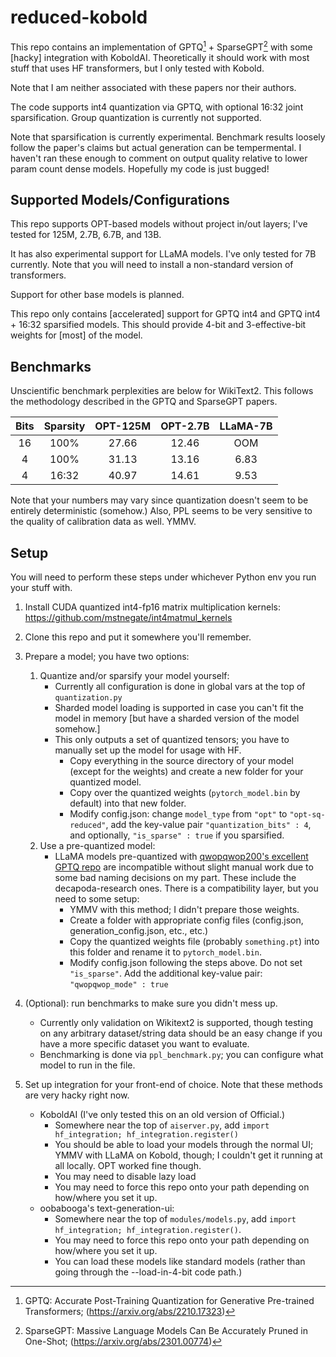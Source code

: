 # reduced-kobold

This repo contains an implementation of GPTQ[^1] + SparseGPT[^2] with some [hacky] integration with KoboldAI. Theoretically it should work with most stuff that uses HF transformers, but I only tested with Kobold.

Note that I am neither associated with these papers nor their authors.

The code supports int4 quantization via GPTQ, with optional 16:32 joint sparsification. Group quantization is currently not supported.

Note that sparsification is currently experimental. Benchmark results loosely follow the paper's claims but actual generation can be tempermental. I haven't ran these enough to comment on output quality relative to lower param count dense models. Hopefully my code is just bugged!

## Supported Models/Configurations

This repo supports OPT-based models without project in/out layers; I've tested for 125M, 2.7B, 6.7B, and 13B.

It has also experimental support for LLaMA models. I've only tested for 7B currently. Note that you will need to install a non-standard version of transformers.

Support for other base models is planned.

This repo only contains [accelerated] support for GPTQ int4 and GPTQ int4 + 16:32 sparsified models. This should provide 4-bit and 3-effective-bit weights for [most] of the model.

## Benchmarks

Unscientific benchmark perplexities are below for WikiText2. This follows the methodology described in the GPTQ and SparseGPT papers.

| Bits | Sparsity | OPT-125M | OPT-2.7B | LLaMA-7B |
| :--: | :------: | :------: | :------: | :------: |
|  16  |   100%   |   27.66  |   12.46  |    OOM   |
|   4  |   100%   |   31.13  |   13.16  |   6.83   |
|   4  |  16:32   |   40.97  |   14.61  |   9.53   |

Note that your numbers may vary since quantization doesn't seem to be entirely deterministic (somehow.) Also, PPL seems to be very sensitive to the quality of calibration data as well. YMMV.

## Setup

You will need to perform these steps under whichever Python env you run your stuff with.

1. Install CUDA quantized int4-fp16 matrix multiplication kernels: https://github.com/mstnegate/int4matmul_kernels

2. Clone this repo and put it somewhere you'll remember.

3. Prepare a model; you have two options:
    1. Quantize and/or sparsify your model yourself:
        - Currently all configuration is done in global vars at the top of `quantization.py`
        - Sharded model loading is supported in case you can't fit the model in memory [but have a sharded version of the model somehow.]
        - This only outputs a set of quantized tensors; you have to manually set up the model for usage with HF.
            - Copy everything in the source directory of your model (except for the weights) and create a new folder for your quantized model.
            - Copy over the quantized weights (`pytorch_model.bin` by default) into that new folder.
            - Modify config.json: change `model_type` from `"opt"` to `"opt-sq-reduced"`, add the key-value pair `"quantization_bits" : 4`, and optionally, `"is_sparse" : true` if you sparsified.
    2. Use a pre-quantized model:
        - LLaMA models pre-quantized with [qwopqwop200's excellent GPTQ repo](https://github.com/qwopqwop200/GPTQ-for-LLaMa) are incompatible without slight manual work due to some bad naming decisions on my part. These include the decapoda-research ones. There is a compatibility layer, but you need to some setup:
            - YMMV with this method; I didn't prepare those weights.
            - Create a folder with appropriate config files (config.json, generation_config.json, etc., etc.)
            - Copy the quantized weights file (probably `something.pt`) into this folder and rename it to `pytorch_model.bin`.
            - Modify config.json following the steps above. Do not set `"is_sparse"`. Add the additional key-value pair: `"qwopqwop_mode" : true`

4. (Optional): run benchmarks to make sure you didn't mess up.
    - Currently only validation on Wikitext2 is supported, though testing on any arbitrary dataset/string data should be an easy change if you have a more specific dataset you want to evaluate.
    - Benchmarking is done via `ppl_benchmark.py`; you can configure what model to run in the file.

5. Set up integration for your front-end of choice. Note that these methods are very hacky right now.
    - KoboldAI (I've only tested this on an old version of Official.)
        - Somewhere near the top of `aiserver.py`, add `import hf_integration; hf_integration.register()`
        - You should be able to load your models through the normal UI; YMMV with LLaMA on Kobold, though; I couldn't get it running at all locally. OPT worked fine though.
        - You may need to disable lazy load
        - You may need to force this repo onto your path depending on how/where you set it up.
    - oobabooga's text-generation-ui:
        - Somewhere near the top of `modules/models.py`, add `import hf_integration; hf_integration.register()`.
        - You may need to force this repo onto your path depending on how/where you set it up.
        - You can load these models like standard models (rather than going through the --load-in-4-bit code path.)


[^1]: GPTQ: Accurate Post-Training Quantization for Generative Pre-trained Transformers; (https://arxiv.org/abs/2210.17323)
[^2]: SparseGPT: Massive Language Models Can Be Accurately Pruned in One-Shot; (https://arxiv.org/abs/2301.00774)
